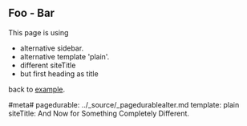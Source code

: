 
## Foo - Bar
This page is using 

* alternative sidebar.
* alternative template 'plain'.
* different siteTitle
* but first heading as title

back to [example](example).

#meta#
pagedurable: ../_source/_pagedurablealter.md
template: plain
siteTitle: And Now for Something Completely Different.
